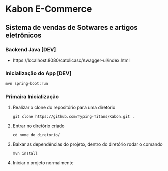 # Kabon E-Commerce

## Sistema de vendas de Sotwares e artigos eletrônicos

### Backend Java [DEV]
* https://localhost:8080/catolicasc/swagger-ui/index.html

### Inicialização do App [DEV]

``` shell
mvn spring-boot:run
```

### Primaira Inicialização

1. Realizar o clone do repositório para uma diretório

    ``` shell
    git clone https://github.com/Typing-Titans/Kabon.git .
    ```

2. Entrar no diretório criado

    ``` shell
    cd nome_do_diretorio/
    ```

3. Baixar as dependências do projeto, dentro do diretório rodar o comando

    ``` shell
    mvn install
    ```

5. Iniciar o projeto normalmente